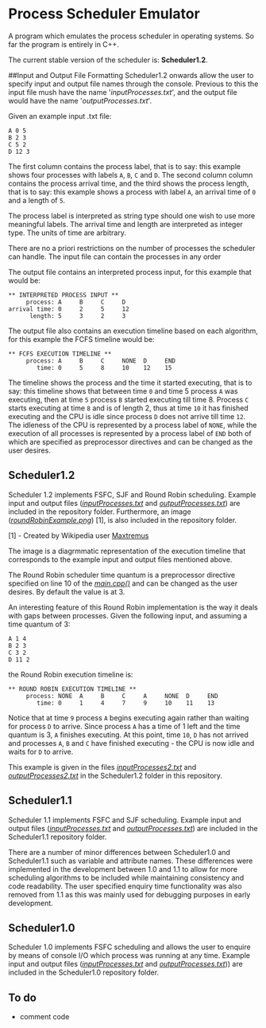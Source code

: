 # Process Scheduler Emulator

A program which emulates the process scheduler in operating systems.
So far the program is entirely in C++.

The current stable version of the scheduler is: **Scheduler1.2**.

##Input and Output File Formatting
Scheduler1.2 onwards allow the user to specify input and output file names through the console. Previous to this the input file mush have the name '*inputProcesses.txt*', and the output file would have the name '*outputProcesses.txt*'.

Given an example input .txt file:
```
A 0 5
B 2 3
C 5 2
D 12 3
```
The first column contains the process label, that is to say: this example shows four processes with labels `A`, `B`, `C` and `D`. The second column column contains the process arrival time, and the third shows the process length, that is to say: this example shows a process with label `A`, an arrival time of `0` and a length of `5`.

The process label is interpreted as string type should one wish to use more meaningful labels.
The arrival time and length are interpreted as integer type. The units of time are arbitrary.

There are no a priori restrictions on the number of processes the scheduler can handle.
The input file can contain the processes in any order

The output file contains an interpreted process input, for this example that would be:
```
** INTERPRETED PROCESS INPUT **
     process: A     B     C     D     
arrival time: 0     2     5     12    
      length: 5     3     2     3         
```
The output file also contains an execution timeline based on each algorithm, for this example the FCFS timeline would be:
```
** FCFS EXECUTION TIMELINE **
     process: A     B     C     NONE  D     END   
        time: 0     5     8     10    12    15    
```
The timeline shows the process and the time it started executing, that is to say: this timeline shows that between time `0` and time 5 process `A` was executing, then at time `5` process `B` started executing till time 8. Process `C` starts executing at time `8` and is of length 2, thus at time `10` it has finished executing and the CPU is idle since process `D` does not arrive till time `12`. The idleness of the CPU is represented by a process label of `NONE`, while the execution of all processes is represented by a process label of `END`  both of which are specified as preprocessor directives and can be changed as the user desires.

## Scheduler1.2
Scheduler 1.2 implements FSFC, SJF and Round Robin scheduling. Example input and output files ([*inputProcesses.txt*](Scheduler1.2/inputProcesses.txt) and [*outputProcesses.txt*](Scheduler1.2/outputProcesses.txt)) are included in the repository folder. Furthermore, an image ([*roundRobinExample.png*](Scheduler1.2/roundRobinExample.png)) [1], is also included in the repository folder.

[1] - Created by Wikipedia user [Maxtremus](https://en.wikipedia.org/wiki/Round-robin_scheduling#/media/File:Round-robin_schedule_quantum_3.png "Round Robin example image credits")

The image is a diagrmmatic representation of the execution timeline that corresponds to the example input and output files mentioned above.

The Round Robin scheduler time quantum is a preprocessor directive specified on line 10 of the [*main.cpp()*](Scheduler1.2/main.cpp) and can be changed as the user desires. By default the value is at 3.

An interesting feature of this Round Robin implementation is the way it deals with gaps between processes. Given the following input, and assuming a time quantum of 3:

```
A 1 4
B 2 3
C 3 2
D 11 2
```

the Round Robin execution timeline is:

```
** ROUND ROBIN EXECUTION TIMELINE **
     process: NONE  A     B     C     A     NONE  D     END   
        time: 0     1     4     7     9     10    11    13    
```
Notice that at time `9` process `A` begins executing again rather than waiting for process `D` to arrive. Since process `A` has a time of 1 left and the time quantum is 3, `A` finishes executing. At this point, time `10`, `D` has not arrived and processes `A`, `B` and `C` have finished executing - the CPU is now idle and waits for `D` to arrive.

This example is given in the files [*inputProcesses2.txt*](Scheduler1.2/inputProcesses2.txt) and [*outputProcesses2.txt*](Scheduler1.2/outputProcesses2.txt) in the Scheduler1.2 folder in this repository.

## Scheduler1.1
Scheduler 1.1 implements FSFC and SJF scheduling. Example input and output files ([*inputProcesses.txt*](Scheduler1.1/inputProcesses.txt) and [*outputProcesses.txt*](Scheduler1.1/outputProcesses.txt)) are included in the Scheduler1.1 repository folder.

There are a number of minor differences between Scheduler1.0 and Scheduler1.1 such as variable and attribute names. These differences were implemented in the development between 1.0 and 1.1 to allow for more scheduling algorithms to be included while maintaining consistency and code readability.
The user specified enquiry time functionality was also removed from 1.1 as this was mainly used for debugging purposes in early development.

## Scheduler1.0
Scheduler 1.0 implements FSFC scheduling and allows the user to enquire by means of console I/O which process was running at any time. Example input and output files ([*inputProcesses.txt*](Scheduler1.0/inputProcesses.txt) and [*outputProcesses.txt*](Scheduler1.0/outputProcesses.txt))) are included in the Scheduler1.0 repository folder.

## To do
- comment code
